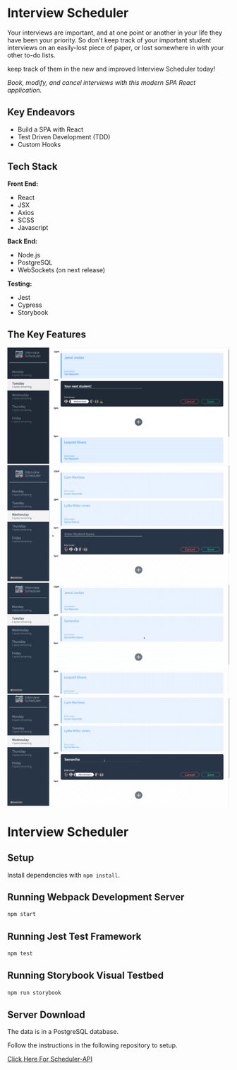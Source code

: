 # Interview Scheduler

Your interviews are important, and at one point or another in your life they have been your priority. So don't keep track of your important student interviews on an easily-lost piece of paper, or lost somewhere in with your other to-do lists.

keep track of them in the new and improved Interview Scheduler today!

_Book, modify, and cancel interviews with this modern SPA React application._

## Key Endeavors

- Build a SPA with React
- Test Driven Development (TDD)
- Custom Hooks

## Tech Stack

**Front End:**

- React
- JSX
- Axios
- SCSS
- Javascript

**Back End:**

- Node.js
- PostgreSQL
- WebSockets (on next release)

**Testing:**

- Jest
- Cypress
- Storybook

## The Key Features

![Main SPA App](https://github.com/Matduro/scheduler/blob/master/docs/MainSchedulerAppPicture.png)
![Setting up an interview](https://github.com/Matduro/scheduler/blob/master/docs/gif1.gif)
![Edit the interview](https://github.com/Matduro/scheduler/blob/master/docs/gif4Edit.gif)
![Saving the interview](https://github.com/Matduro/scheduler/blob/master/docs/gif3.gif)

# Interview Scheduler

## Setup

Install dependencies with `npm install`.

## Running Webpack Development Server

```sh
npm start
```

## Running Jest Test Framework

```sh
npm test
```

## Running Storybook Visual Testbed

```sh
npm run storybook
```

## Server Download

The data is in a PostgreSQL database.

Follow the instructions in the following repository to setup.

[Click Here For Scheduler-API](https://github.com/Matduro/scheduler-api)
